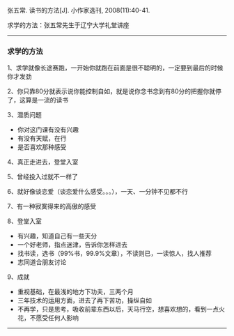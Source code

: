 张五常. 读书的方法[J]. 小作家选刊, 2008(11):40-41. 

求学的方法：张五常先生于辽宁大学礼堂讲座

-----

### 求学的方法

1、求学就像长途赛跑，一开始你就跑在前面是很不聪明的，一定要到最后的时候你才发劲

2、你只靠80分就表示说你能控制自如，就是说你念书念到有80分的把握你就停了，这算是一流的读书

3、潜质问题

- 你对这门课有没有兴趣
- 有没有天赋，在行
- 是否喜欢那种感受

4、真正走进去，登堂入室

5、曾经投入过就不一样了

6、就好像谈恋爱（谈恋爱什么感受。。。），一天、一分钟不见都不行

7、有一种寂寞得来的高傲的感受

8、登堂入室

- 有兴趣，知道自己有一些天分
- 一个好老师，指点迷津，告诉你怎样进去
- 找书读，选书（99%书，99.9%文章），不读则已，一读惊人，找人推荐
- 志同道合朋友讨论

9、成就

- 重视基础，在最浅的地方下功夫，三两个月
- 三年技术的运用方面，进去了再下苦功，操纵自如
- 不再学，只是思考，吸收前辈东西以后，天马行空，想喜欢想的，看到一点火花，不愿受任何人影响

-----

